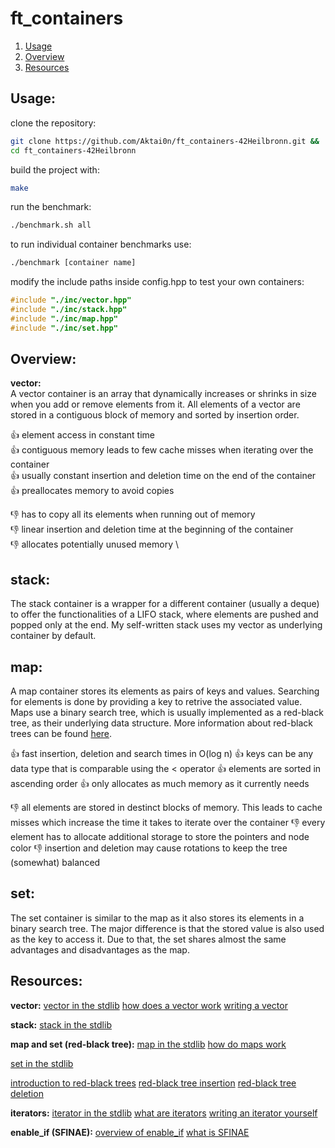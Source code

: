 # ft_containers

1. [Usage](#usage)
2. [Overview](#overview)
3. [Resources](#resources)


## Usage:

clone the repository:
```bash
git clone https://github.com/Aktai0n/ft_containers-42Heilbronn.git &&
cd ft_containers-42Heilbronn
```

build the project with:
```bash
make
```

run the benchmark:
```bash
./benchmark.sh all
```

to run individual container benchmarks use:
```bash
./benchmark [container name]
```

modify the include paths inside config.hpp to test your own containers:
```c
#include "./inc/vector.hpp"
#include "./inc/stack.hpp"
#include "./inc/map.hpp"
#include "./inc/set.hpp"
```


## Overview:

**vector:** \
A vector container is an array that dynamically increases or shrinks in size when you add or remove elements from it.
All elements of a vector are stored in a contiguous block of memory and sorted by insertion order.

:+1: element access in constant time \
:+1: contiguous memory leads to few cache misses when iterating over the container \
:+1: usually constant insertion and deletion time on the end of the container \
:+1: preallocates memory to avoid copies

:-1: has to copy all its elements when running out of memory \
:-1: linear insertion and deletion time at the beginning of the container \
:-1: allocates potentially unused memory \

## stack:
The stack container is a wrapper for a different container (usually a deque) to offer the functionalities of a LIFO stack, where elements are pushed and popped only at the end.
My self-written stack uses my vector as underlying container by default.

## map:
A map container stores its elements as pairs of keys and values. Searching for elements is done by providing a key to retrive the associated value. Maps use a binary search tree, which is usually implemented as a red-black tree, as their underlying data structure. More information about red-black trees can be found [here](#https://github.com/Aktai0n/ft_containers-42Heilbronn/blob/master/inc/utils/RBtree.hpp).

:+1: fast insertion, deletion and search times in O(log n)
:+1: keys can be any data type that is comparable using the < operator
:+1: elements are sorted in ascending order
:+1: only allocates as much memory as it currently needs

:-1: all elements are stored in destinct blocks of memory. This leads to cache misses which increase the time it takes to iterate over the container
:-1: every element has to allocate additional storage to store the pointers and node color
:-1: insertion and deletion may cause rotations to keep the tree (somewhat) balanced

## set:
The set container is similar to the map as it also stores its elements in a binary search tree. The major difference is that the stored value is also used as the key to access it.
Due to that, the set shares almost the same advantages and disadvantages as the map.


## Resources:

**vector:**
[vector in the stdlib](#https://www.cplusplus.com/reference/vector/vector/)
[how does a vector work](#https://www.youtube.com/watch?v=PocJ5jXv8No)
[writing a vector](#https://www.youtube.com/watch?v=ryRf4Jh_YC0)

**stack:**
[stack in the stdlib](#https://www.cplusplus.com/reference/stack/stack/)

**map and set (red-black tree):**
[map in the stdlib](#https://www.cplusplus.com/reference/map/map/)
[how do maps work](#https://www.youtube.com/watch?v=KiB0vRi2wlc)

[set in the stdlib](#https://www.cplusplus.com/reference/set/set/)

[introduction to red-black trees](#https://www.youtube.com/watch?v=3RQtq7PDHog)
[red-black tree insertion](#https://www.youtube.com/watch?v=qA02XWRTBdw)
[red-black tree deletion](#https://www.youtube.com/watch?v=w5cvkTXY0vQ)


**iterators:**
[iterator in the stdlib](#https://www.cplusplus.com/reference/iterator/)
[what are iterators](#https://www.youtube.com/watch?v=SgcHcbQ0RCQ)
[writing an iterator yourself](#https://www.youtube.com/watch?v=F9eDv-YIOQ0)

**enable_if (SFINAE):**
[overview of enable_if](#https://en.cppreference.com/w/cpp/types/enable_if)
[what is SFINAE](#https://en.cppreference.com/w/cpp/language/sfinae)